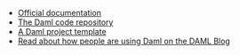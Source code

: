 - [Official documentation](https://docs.daml.com)
- [The Daml code repository](https://github.com/digital-asset/daml)
- [A Daml project template](https://github.com/digital-asset/create-daml-app)
- [Read about how people are using Daml on the DAML Blog](https://daml.com/daml-driven)
